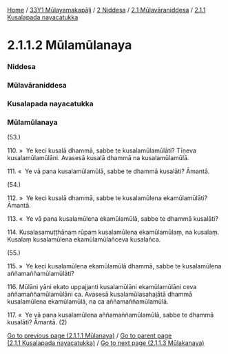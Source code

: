 
[Home](/) / [33Y1 Mūlayamakapāḷi](/tipitaka/33Y1.md) / [2 Niddesa](/tipitaka/33Y1/2.md) / [2.1 Mūlavāraniddesa](/tipitaka/33Y1/2/2.1.md) / [2.1.1 Kusalapada nayacatukka](/tipitaka/33Y1/2/2.1/2.1.1.md)

# 2.1.1.2 Mūlamūlanaya

### Niddesa

### Mūlavāraniddesa

### Kusalapada nayacatukka

### Mūlamūlanaya

(53.)

110\. »  Ye keci kusalā dhammā, sabbe te kusalamūlamūlāti? Tīṇeva kusalamūlamūlāni. Avasesā kusalā dhammā na kusalamūlamūlā.

111\. «  Ye vā pana kusalamūlamūlā, sabbe te dhammā kusalāti? Āmantā.

(54.)

112\. »  Ye keci kusalā dhammā, sabbe te kusalamūlena ekamūlamūlāti? Āmantā.

113\. «  Ye vā pana kusalamūlena ekamūlamūlā, sabbe te dhammā kusalāti?

114\. Kusalasamuṭṭhānaṃ rūpaṃ kusalamūlena ekamūlamūlaṃ, na kusalaṃ. Kusalaṃ kusalamūlena ekamūlamūlañceva kusalañca.

(55.)

115\. »  Ye keci kusalamūlena ekamūlamūlā dhammā, sabbe te kusalamūlena aññamaññamūlamūlāti?

116\. Mūlāni yāni ekato uppajjanti kusalamūlāni ekamūlamūlāni ceva aññamaññamūlamūlāni ca. Avasesā kusalamūlasahajātā dhammā kusalamūlena ekamūlamūlā, na ca aññamaññamūlamūlā.

117\. «  Ye vā pana kusalamūlena aññamaññamūlamūlā, sabbe te dhammā kusalāti? Āmantā. (2)

[Go to previous page (2.1.1.1 Mūlanaya)](/tipitaka/33Y1/2/2.1/2.1.1/2.1.1.1.md) / [Go to parent page (2.1.1 Kusalapada nayacatukka)](/tipitaka/33Y1/2/2.1/2.1.1.md) / [Go to next page (2.1.1.3 Mūlakanaya)](/tipitaka/33Y1/2/2.1/2.1.1/2.1.1.3.md)


